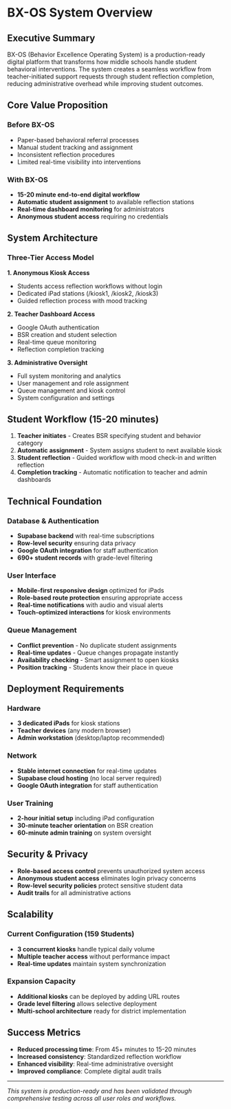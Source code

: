 # BX-OS System Overview

## Executive Summary

BX-OS (Behavior Excellence Operating System) is a production-ready digital platform that transforms how middle schools handle student behavioral interventions. The system creates a seamless workflow from teacher-initiated support requests through student reflection completion, reducing administrative overhead while improving student outcomes.

## Core Value Proposition

### Before BX-OS
- Paper-based behavioral referral processes
- Manual student tracking and assignment
- Inconsistent reflection procedures
- Limited real-time visibility into interventions

### With BX-OS
- **15-20 minute end-to-end digital workflow**
- **Automatic student assignment** to available reflection stations
- **Real-time dashboard monitoring** for administrators
- **Anonymous student access** requiring no credentials

## System Architecture

### Three-Tier Access Model

**1. Anonymous Kiosk Access**
- Students access reflection workflows without login
- Dedicated iPad stations (/kiosk1, /kiosk2, /kiosk3)
- Guided reflection process with mood tracking

**2. Teacher Dashboard Access**
- Google OAuth authentication
- BSR creation and student selection
- Real-time queue monitoring
- Reflection completion tracking

**3. Administrative Oversight**
- Full system monitoring and analytics
- User management and role assignment
- Queue management and kiosk control
- System configuration and settings

## Student Workflow (15-20 minutes)

1. **Teacher initiates** - Creates BSR specifying student and behavior category
2. **Automatic assignment** - System assigns student to next available kiosk
3. **Student reflection** - Guided workflow with mood check-in and written reflection
4. **Completion tracking** - Automatic notification to teacher and admin dashboards

## Technical Foundation

### Database & Authentication
- **Supabase backend** with real-time subscriptions
- **Row-level security** ensuring data privacy
- **Google OAuth integration** for staff authentication
- **690+ student records** with grade-level filtering

### User Interface
- **Mobile-first responsive design** optimized for iPads
- **Role-based route protection** ensuring appropriate access
- **Real-time notifications** with audio and visual alerts
- **Touch-optimized interactions** for kiosk environments

### Queue Management
- **Conflict prevention** - No duplicate student assignments
- **Real-time updates** - Queue changes propagate instantly
- **Availability checking** - Smart assignment to open kiosks
- **Position tracking** - Students know their place in queue

## Deployment Requirements

### Hardware
- **3 dedicated iPads** for kiosk stations
- **Teacher devices** (any modern browser)
- **Admin workstation** (desktop/laptop recommended)

### Network
- **Stable internet connection** for real-time updates
- **Supabase cloud hosting** (no local server required)
- **Google OAuth integration** for staff authentication

### User Training
- **2-hour initial setup** including iPad configuration
- **30-minute teacher orientation** on BSR creation
- **60-minute admin training** on system oversight

## Security & Privacy

- **Role-based access control** prevents unauthorized system access
- **Anonymous student access** eliminates login privacy concerns
- **Row-level security policies** protect sensitive student data
- **Audit trails** for all administrative actions

## Scalability

### Current Configuration (159 Students)
- **3 concurrent kiosks** handle typical daily volume
- **Multiple teacher access** without performance impact
- **Real-time updates** maintain system synchronization

### Expansion Capacity
- **Additional kiosks** can be deployed by adding URL routes
- **Grade level filtering** allows selective deployment
- **Multi-school architecture** ready for district implementation

## Success Metrics

- **Reduced processing time**: From 45+ minutes to 15-20 minutes
- **Increased consistency**: Standardized reflection workflow
- **Enhanced visibility**: Real-time administrative oversight
- **Improved compliance**: Complete digital audit trails

---

*This system is production-ready and has been validated through comprehensive testing across all user roles and workflows.*